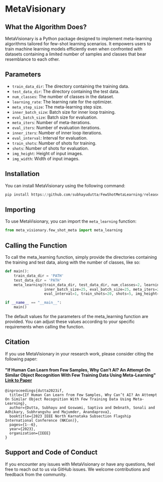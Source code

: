 # MetaVisionary

## What the Algorithm Does?

MetaVisionary is a Python package designed to implement meta-learning algorithms tailored for few-shot learning scenarios. It empowers users to train machine learning models efficiently even when confronted with datasets containing a limited number of samples and classes that bear resemblance to each other.

## Parameters

- `train_data_dir`: The directory containing the training data.
- `test_data_dir`: The directory containing the test data.
- `num_classes`: The number of classes in the dataset.
- `learning_rate`: The learning rate for the optimizer.
- `meta_step_size`: The meta-learning step size.
- `inner_batch_size`: Batch size for inner loop training.
- `eval_batch_size`: Batch size for evaluation.
- `meta_iters`: Number of meta-iterations.
- `eval_iters`: Number of evaluation iterations.
- `inner_iters`: Number of inner loop iterations.
- `eval_interval`: Interval for evaluation.
- `train_shots`: Number of shots for training.
- `shots`: Number of shots for evaluation.
- `img_height`: Height of input images.
- `img_width`: Width of input images.

## Installation

You can install MetaVisionary using the following command:

```python
pip install https://github.com/subhayudutta/FewShotMetaLearning/releases/download/v0.1.0/meta_visionary-0.1-py3-none-any.whl
```

## Importing

To use MetaVisionary, you can import the `meta_learning` function:

```python
from meta_visionary.few_shot_meta import meta_learning
```

## Calling the Function
To call the meta_learning function, simply provide the directories containing the training and test data, along with the number of classes, like so:

```python
def main():
    train_data_dir = 'PATH'
    test_data_dir = 'PATH'
    meta_learning(train_data_dir, test_data_dir, num_classes=2, learning_rate=0.003, meta_step_size=0.25,
                  inner_batch_size=25, eval_batch_size=25, meta_iters=2000, eval_iters=5, inner_iters=4,
                  eval_interval=1, train_shots=20, shots=5, img_height=28, img_width=28)

if __name__ == "__main__":
    main()

```
The default values for the parameters of the meta_learning function are provided. You can adjust these values according to your specific requirements when calling the function.

## Citation
If you use MetaVisionary in your research work, please consider citing the following paper:

#### "If Human Can Learn from Few Samples, Why Can’t AI? An Attempt On Similar Object Recognition With Few Training Data Using Meta-Learning" [Link to Paper](https://ieeexplore.ieee.org/document/10396424)

```
@inproceedings{dutta2023if,
  title={If Human Can Learn from Few Samples, Why Can’t AI? An Attempt On Similar Object Recognition With Few Training Data Using Meta-Learning},
  author={Dutta, Subhayu and Goswami, Saptiva and Debnath, Sonali and Adhikary, Subhrangshu and Majumder, Anandaprova},
  booktitle={2023 IEEE North Karnataka Subsection Flagship International Conference (NKCon)},
  pages={1--6},
  year={2023},
  organization={IEEE}
}
```


## Support and Code of Conduct
If you encounter any issues with MetaVisionary or have any questions, feel free to reach out to us via GitHub issues. We welcome contributions and feedback from the community.
